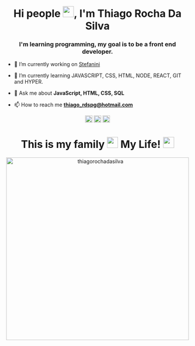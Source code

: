 <h1 align="center">Hi people <img src="https://raw.githubusercontent.com/kaueMarques/kaueMarques/master/hi.gif" width="30px">, I'm Thiago Rocha Da Silva</h1>
<h3 align="center">I'm learning programming, my goal is to be a front end developer.</h3>

- 🔭 I’m currently working on [Stefanini](https://stefanini.com/pt-br)

- 🌱 I’m currently learning JAVASCRIPT, CSS, HTML, NODE, REACT, GIT and HYPER.

- 💬 Ask me about **JavaScript, HTML, CSS, SQL**

- 📫 How to reach me **thiago_rdspg@hotmail.com**

<p align="center">
<a href="https://www.linkedin.com/in/thiago-rocha-da-silva-03bb7627/" target="blank"><img align="center" src="https://cdn-icons-png.flaticon.com/512/174/174857.png" alt="thiagorochadasilva" height="20" width="20" /></a>
<a href="https://www.facebook.com/thiago.rdspg" target="blank"><img align="center" src="https://upload.wikimedia.org/wikipedia/commons/thumb/c/cd/Facebook_logo_%28square%29.png/800px-Facebook_logo_%28square%29.png" alt="thiagorochadasilva" height="20" width="20" /></a>
<a href="https://www.instagram.com/thiago.rdspg/" target="blank"><img align="center" src="https://upload.wikimedia.org/wikipedia/commons/thumb/a/a5/Instagram_icon.png/2048px-Instagram_icon.png" alt="thiagorochadasilva" height="20" width="20" /></a>
</p>

<h1 align="center">This is my family <img src=https://www.instagram.com/p/CQCiqCgDY6asvRyVDmry8inKmOKPsHcc1tjRBQ0/" width="30px"> My Life! <img src="https://www.instagram.com/p/CQCgk1Qj61QtFMMtuiOPB8oNd4Wu8jro0WSxnA0/" width="30px"></h1>
<p align="center">
  <a href="My Family" target="blank"><img align="center" src="https://www.instagram.com/p/CQCg8gvDynLdSTUi8d_lKK-WClZcA1Ok4k6XYE0/" alt="thiagorochadasilva" height="500" width="500" /></a>
</p>

<!--
**maykbrito/maykbrito** is a ✨ _special_ ✨ repository because its `README.md` (this file) appears on your GitHub profile.

Here are some ideas to get you started:

- 🔭 I’m currently working on ...
- 🌱 I’m currently learning ...
- 👯 I’m looking to collaborate on ...
- 🤔 I’m looking for help with ...
- 💬 Ask me about ...
- 📫 How to reach me: ...
- 😄 Pronouns: ...
- ⚡ Fun fact: ...
-->

<!-- 
### Hi there 👋

- 🔭 I’m currently working at @https://stefanini.com/pt-br
- 🌱 I’m currently learning JAVASCRIPT, CSS, HTML, NODE, REACT, GIT and HYPER.
- 🤔 I’m looking for help with JavaScript, CSS and HTML.
- 📫 How to reach me: thiago_rdspg@hotmail.com
-->
